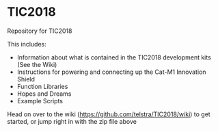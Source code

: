 # TIC2018
Repository for TIC2018

This includes:
 - Information about what is contained in the TIC2018 development kits (See the Wiki)
 - Instructions for powering and connecting up the Cat-M1 Innovation Shield
 - Function Libraries
 - Hopes and Dreams
 - Example Scripts

Head on over to the wiki (https://github.com/telstra/TIC2018/wiki) to get started, or jump right in with the zip file above

